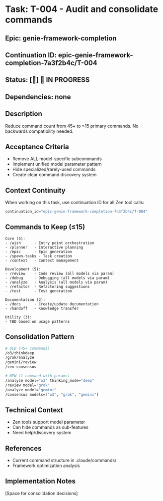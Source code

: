 # Task: T-004 - Audit and consolidate commands

## Epic: genie-framework-completion
## Continuation ID: epic-genie-framework-completion-7a3f2b4c/T-004
## Status: [🔄] 🔄 IN PROGRESS
## Dependencies: none

## Description
Reduce command count from 45+ to ≤15 primary commands. No backwards compatibility needed.

## Acceptance Criteria
- Remove ALL model-specific subcommands
- Implement unified model parameter pattern
- Hide specialized/rarely-used commands
- Create clear command discovery system

## Context Continuity
When working on this task, use continuation ID for all Zen tool calls:
```python
continuation_id="epic-genie-framework-completion-7a3f2b4c/T-004"
```

## Commands to Keep (≤15)
```
Core (5):
- /wish      - Entry point orchestration
- /planner   - Interactive planning
- /epic      - Epic generation
- /spawn-tasks - Task creation
- /context   - Context management

Development (5):
- /review    - Code review (all models via param)
- /debug     - Debugging (all models via param)
- /analyze   - Analysis (all models via param)
- /refactor  - Refactoring suggestions
- /test      - Test generation

Documentation (2):
- /docs      - Create/update documentation
- /handoff   - Knowledge transfer

Utility (3):
- TBD based on usage patterns
```

## Consolidation Pattern
```bash
# OLD (45+ commands)
/o3/thinkdeep
/grok/analyze
/gemini/review
/zen-consensus

# NEW (1 command with params)
/analyze model="o3" thinking_mode="deep"
/review model="grok"
/analyze model="gemini"
/consensus models=["o3", "grok", "gemini"]
```

## Technical Context
- Zen tools support model parameter
- Can hide commands as sub-features
- Need help/discovery system

## References
- Current command structure in .claude/commands/
- Framework optimization analysis

## Implementation Notes
[Space for consolidation decisions]